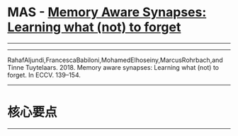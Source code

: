 # MAS - [Memory Aware Synapses: Learning what (not) to forget](https://dl.acm.org/doi/10.1007/978-3-030-01219-9_9)

----



----

RahafAljundi,FrancescaBabiloni,MohamedElhoseiny,MarcusRohrbach,and Tinne Tuytelaars. 2018. Memory aware synapses: Learning what (not) to forget. In ECCV. 139–154.

---

# 核心要点

----
